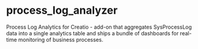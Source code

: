 # process_log_analyzer
Process Log Analytics for Creatio - add-on that aggregates SysProcessLog data into a single analytics table and ships a bundle of dashboards for real-time monitoring of business processes.
